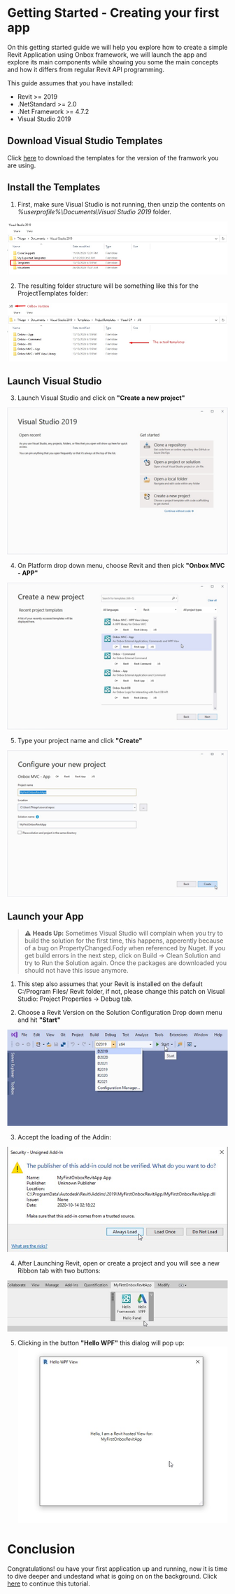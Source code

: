 # Getting Started - Creating your first app

On this getting started guide we will help you explore how to create a simple Revit Application using Onbox framework, we will launch the app and explore its main components while showing you some the main concepts and how it differs from regular Revit API programming.

This guide assumes that you have installed:
 - Revit >= 2019
 - .NetStandard >= 2.0
 - .Net Framework >= 4.7.2
 - Visual Studio 2019

## Download Visual Studio Templates

Click [here](https://github.com/engthiago/Onboxframework.docs/releases) to download the templates for the version of the framwork you are using.

## Install the Templates

1. First, make sure Visual Studio is not running, then unzip the contents on *%userprofile%\Documents\Visual Studio 2019* folder.

![alt text](../images/GettingStarted_1.jpg "Visual Studio Templates Folder")

2. The resulting folder structure will be something like this for the ProjectTemplates folder:

![alt text](../images/GettingStarted_2.jpg "Visual Studio Templates Folder")

## Launch Visual Studio

3. Launch Visual Studio and click on **"Create a new project"**

![alt text](../images/GettingStarted_3.jpg "Visual Studio Templates Folder")

4. On Platform drop down menu, choose Revit and then pick **"Onbox MVC - APP"**

![alt text](../images/GettingStarted_4.jpg "Visual Studio Templates Folder")

5. Type your project name and click **"Create"**

![alt text](../images/GettingStarted_5.jpg "Visual Studio Templates Folder")

## Launch your App

> ⚠️ **Heads Up:** Sometimes Visual Studio will complain when you try to build the solution for the first time, this happens, apperently because of a bug on PropertyChanged.Fody when referenced by Nuget. If you get build errors in the next step, click on Build -> Clean Solution and try to Run the Solution again. Once the packages are downloaded you should not have this issue anymore.

1. This step also assumes that your Revit is installed on the default C:/Program Files/ Revit folder, if not, please change this patch on Visual Studio: Project Properties -> Debug tab.

2. Choose a Revit Version on the Solution Configuration Drop down menu and hit **"Start"**

![alt text](../images/GettingStarted_6.jpg "Visual Studio Templates Folder")

3. Accept the loading of the Addin:

![alt text](../images/GettingStarted_7.jpg "Visual Studio Templates Folder")

4. After Launching Revit, open or create a project and you will see a new Ribbon tab with two buttons:

![alt text](../images/GettingStarted_8.jpg "Visual Studio Templates Folder")

5. Clicking in the button **"Hello WPF"** this dialog will pop up:
![alt text](../images/GettingStarted_9.jpg "Visual Studio Templates Folder")

# Conclusion

Congratulations! ou have your first application up and running, now it is time to dive deeper and undestand what is going on on the background. Click [here](1_1_application.md) to continue this tutorial.
   